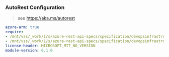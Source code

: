 ### AutoRest Configuration

> see https://aka.ms/autorest

``` yaml
azure-arm: true
require:
- /mnt/vss/_work/1/s/azure-rest-api-specs/specification/devopsinfrastructure/resource-manager/readme.md
- /mnt/vss/_work/1/s/azure-rest-api-specs/specification/devopsinfrastructure/resource-manager/readme.go.md
license-header: MICROSOFT_MIT_NO_VERSION
module-version: 0.1.0

```